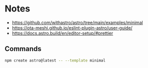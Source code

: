 # Notes

- https://github.com/withastro/astro/tree/main/examples/minimal
- https://ota-meshi.github.io/eslint-plugin-astro/user-guide/
- https://docs.astro.build/en/editor-setup/#prettier

## Commands

```bash
npm create astro@latest -- --template minimal
```

